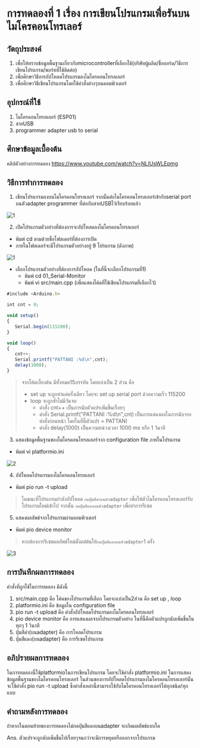 # การทดลองที่ 1 เรื่อง การเขียนโปรแกรมเพื่อรันบนไมโครคอนโทรเลอร์
## วัตถุประสงค์
1. เพื่อให้ทราบข้อมูลพื้นฐานเกี่ยวกับmicrocontrollerที่เลือกใช้(บริษัทผู้ผลิต/ชื่อบอร์ด/วิธีการเขียนโปรแกรม/พอร์ทที่ใช้ติดต่อ)
2. เพื่อศึกษาวิธีการอัปโหลดโปรแกรมลงไมโครคอนโทรลเลอร์
3. เพื่อศึกษาวิธีเขียนโปรแกรมโดยใช้คำสั่งต่างๆบนคอมพิวเตอร์

## อุปกรณ์ที่ใช้
1. ไมโครคอนโทรลเลอร์ (ESP01)
2. สายUSB
3. programmer adapter usb to serial

## ศึกษาข้อมูลเบื้องต้น
คลิปตัวอย่างการทดลอง https://www.youtube.com/watch?v=NLIUsWLEpmg
## วิธีการทำการทดลอง
1. เขียนโปรแกรมลงบนไมโครคอนโทรลเลอร์ จากนั้นต่อไมโครคอนโทรลเลอร์เข้ากับserial port บนตัวadapter programmer ที่ต่อกับสายUSBไว้เรียบร้อยแล้ว

![1](https://user-images.githubusercontent.com/80879818/112277591-7fbc9780-8cb4-11eb-8f58-9c6f01d03fe1.jpg)

2. เปิดโปรแกรมตัวอย่างที่ต้องการจะอัปโหลดลงไมโครคอนโทรลเลอร์
* พิมพ์ cd ตามด้วยชื่อโฟลเดอร์ที่ต้องการเปิด
* ภายในโฟลเดอร์จะมีโปรแกรมตัวอย่างอยู่ 9 โปรแกรม (ดังภาพ)

![1](https://user-images.githubusercontent.com/80879818/112281393-949b2a00-8cb8-11eb-90c3-45d8426392c2.jpg)

* เลือกโปรแกรมตัวอย่างที่ต้องการอัปโหลด (ในที่นี้จะเลือกโปรแกรมที่1)
  * พิมพ์ cd 01_Serial-Monitor
  * พิมพ์ vi src/main.cpp (เพื่อแสดงโค้ดที่ใช้เขียนโปรแกรมที่เลือกไว้)
 ```javascript
 #include <Arduino.h>

 int cnt = 0;

 void setup()
{
	Serial.begin(115200);
}

void loop()
{
	cnt++;
	Serial.printf("PATTANI :%d\n",cnt);
	delay(1000);
}
```
> จากโค้ดเบื้องต้น มีทั้งหมด15บรรทัด โดยแบ่งเป็น 2 ส่วน คือ 
> * set up จะถูกทำแค่ครั้งเดียว โดยจะ set up serial port ด้วยความเร็ว 115200
> * loop จะถูกซ้ำไม่มีวันจบ 
>    * คำสั่ง cnt++ เป็นการนับตัวแปรเพิ่มขึ้นเรื่อยๆ
>    * คำสั่ง Serial.printf("PATTANI :%d\n",cnt) เป็นการแสดงผลในการนับจากคำสั่งก่อนหน้า โดยในที่นี้ตัวแปร = PATTANI
>    * คำสั่ง delay(1000) เป็นความหน่วงเวลา 1000 ms หรือ 1 วินาที
3. แสดงข้อมูลพื้นฐานของไมโครคอนโทรลเลอร์จาก configuration file ภายในโปรแกรม
* พิมพ์ vi platformio.ini

![2](https://user-images.githubusercontent.com/80879818/112285060-7afbe180-8cbc-11eb-9ef0-271e8c813015.jpg)

4. อัปโหลดโปรแกรมลงไมโครคอนโทรลเลอร์
* พิมพ์ pio run -t upload
> ในขณะที่โปรแกรมกำลังอัปโหลด `กดปุ่มสีดำบนตัวadapter` เพื่อให้ตัวไมโครคอนโทรลเลอร์รับโปรแกรมใหม่เข้าไป
> จากนั้น `กดปุ่มสีแดงบนตัวadapter` เพื่อทำการรีเซต
5. แสดงผลลัพธ์จากโปรแกรมผ่านคอมพิวเตอร์
* พิมพ์ pio device monitor 
> หากต้องการรีเซตผลลัพธ์ใหม่ตั้งแต่ต้นให้`กดปุ่มสีแดงบนตัวadapter`1 ครั้ง

![3](https://user-images.githubusercontent.com/80879818/112287321-d4651000-8cbe-11eb-9983-0973b82d1822.jpg)

## การบันทึกผลการทดลอง
คำสั่งที่ถูกใช้ในการทดลอง มีดังนี้
1. src/main.cpp คือ โค้ดของโปรแกรมที่เลือก โดยจะแบ่งเป็น2ส่วน คือ set up , loop
2. platformio.ini คือ ข้อมูลใน configuration file
3. pio run -t upload คือ คำสั่งอัปโหลดโปรแกรมลงไมโครคอนโทรลเลอร์
4. pio device monitor คือ การแสดงผลจากโปรแกรมตัวอย่าง ในที่นี้คือตัวแปรถูกนับเพิ่มขึ้นในทุกๆ 1 วินาที
5. ปุ่มสีดำ(บนadapter) คือ การโหลดโปรแกรม
6. ปุ่มสีแดง(บนadapter) คือ การรีเซตโปรแกรม
## อภิปรายผลการทดลอง
ในการทดลองนี้ใช้platformioในการเขียนโปรแกรม โดยจะใช้คำสั่ง platformio.ini ในการแสดงข้อมูลพื้นฐานของไมโครคอนโทรลเลอร์ ในส่วนของการอัปโหลดโปรแกรมลงไมโครคอนโทรลเลอร์นั้นจะใช้คำสั่ง pio run -t upload ซึ่งคำสั่งเหล่านี้สามารถใช้กับไมโครคอนโทรลเลอร์ได้ทุกชนิด/ทุกแบบ
## คำถามหลังการทดลอง
ถ้าหากในตอนท้ายของการทดลองไม่กดปุ่มสีแดงบนadapter จะเกิดผลลัพธ์แบบใด

Ans. ตัวแปรจะถูกนับเพิ่มขึ้นไปเรื่อยๆจนกว่าจะมีการหยุดหรือออกจากโปรแกรม
